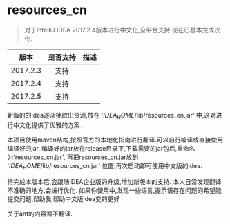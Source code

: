 # resources_cn


> 对于IntelliJ IDEA 2017.2.4版本进行中文化,全平台支持.现在已基本完成汉化.

| 版本     | 是否支持    | 描述    |
| -       | :-:       |  :-:   |
|2017.2.3 | 支持       |        |
|2017.2.4 |  支持    |         |
|2017.2.5 |  支持    |         |



新版的的idea逐渐抽取出资源,放在 '$IDEA_HOME$/lib/resources_en.jar' 中,这对进行中文化提供了优雅的方案.

本项目使用maven结构,按照官方的本地化指南进行翻译.可以自行编译或直接使用编译好的jar.
编译好的jar放在release目录下,下载需要的jar包后,重命名为'resources_cn.jar',
再把resources_cn.jar放到 '$IDEA_HOME$/lib/resources_cn.jar' 位置,再次启动即可使用中文版的idea.

待完成本版本后,会跟随IDEA企业版的升级,增加新版本的支持.
本人日常发现翻译不准确的地方,会进行优化.
如果你使用中,发现一些语言,提示语存在问题的希望能提交问题,帮助我,帮助中文版idea变的更好

关于ant的内容暂不翻译.